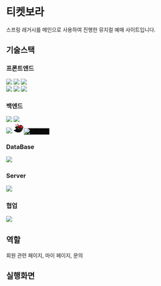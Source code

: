 # 티켓보라

스프링 레거시를 메인으로 사용하여 진행한 뮤지컬 예매 사이트입니다.

## 기술스택

### 프론트엔드
  <div>
    <img src="https://img.shields.io/badge/jsp-F7DF1E?style=for-the-badge&logo=jsp&logoColor=white">
    <img src="https://img.shields.io/badge/html5-E34F26?style=for-the-badge&logo=html5&logoColor=white">
    <img src="https://img.shields.io/badge/css-1572B6?style=for-the-badge&logo=css3&logoColor=white"> 
    <br>
    <img src="https://img.shields.io/badge/Ajax-E4202E?style=for-the-badge&logo=Ajax&logoColor=white">
    <img src="https://img.shields.io/badge/javascript-F7DF1E?style=for-the-badge&logo=javascript&logoColor=black"> 
    <img src="https://img.shields.io/badge/jquery-0769AD?style=for-the-badge&logo=jquery&logoColor=white">
  </div>

### 백엔드
  <div>
    <img src="https://img.shields.io/badge/java-007396?style=for-the-badge&logo=java&logoColor=white">
    <img src="https://img.shields.io/badge/spring-6DB33F?style=for-the-badge&logo=spring&logoColor=white"> 
  <br>
    <img src="https://img.shields.io/badge/spring Security-6DB33F?style=for-the-badge&logo=spring Security&logoColor=white">
    <img src = "https://github.com/rlaalstlr09/Musical/blob/main/portfolio/mybatis.png" style="width:28px; height:28px;"><img src="https://img.shields.io/badge/MyBatis-ffffff?style=for-the-badge&logo=none" alt="MyBatis" style="background-color: #000000; color: balck;"> 
  </div>

### DataBase
  <div>
    <img src="https://img.shields.io/badge/oracle-F80000?style=for-the-badge&logo=oracle&logoColor=white">
  </div>

### Server
  <div>
    <img src="https://img.shields.io/badge/apache tomcat-F8DC75?style=for-the-badge&logo=apachetomcat&logoColor=white">
  </div>

### 협업
  <div>
    <img src="https://img.shields.io/badge/github-181717?style=for-the-badge&logo=github&logoColor=white">
  </div>

## 역할
   회원 관련 페이지, 마이 페이지, 문의 

## 실행화면

